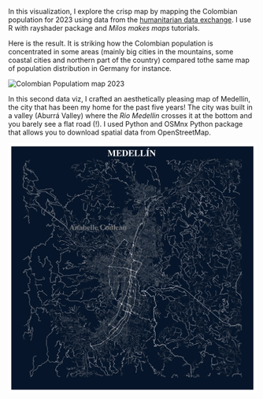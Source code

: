 In this visualization, I explore the crisp map by mapping the Colombian population for 2023 using data from the [humanitarian data exchange](https://data.humdata.org/dataset/kontur-population-colombia?). I use R with rayshader package and *Milos makes maps* tutorials. 

Here is the result. It is striking how the Colombian population is concentrated in some areas (mainly big cities in the mountains, some coastal cities and northern part of the country) compared tothe same map of population distribution in Germany for instance. 

![Colombian Populatiom map 2023](https://github.com/AnabelleCouleau/datavizfun/blob/main/colombia_population_2023.png) 

In this second data viz, I crafted an aesthetically pleasing map of Medellín, the city that has been my home for the past five years! The city was built in a valley (Aburrá Valley) where the *Rio Medellin* crosses it at the bottom and you barely see a flat road (!). I used Python and OSMnx Python package that allows you to download spatial data from OpenStreetMap. 

![Medellin Poster Map](https://github.com/AnabelleCouleau/datavizfun/blob/main/medellin.png)
